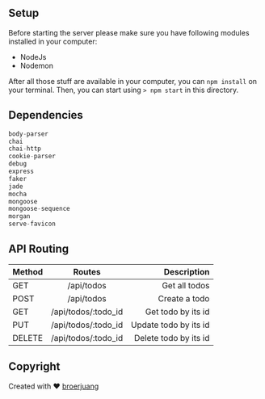 ## Setup

Before starting the server please make sure you have following modules installed in your computer:
- NodeJs
- Nodemon

After all those stuff are available in your computer, you can `npm install` on your terminal. Then, you can start using `> npm start` in this directory.


## Dependencies
```js
body-parser
chai
chai-http
cookie-parser
debug
express
faker
jade
mocha
mongoose
mongoose-sequence
morgan
serve-favicon
```


## API Routing

| Method    | Routes                 | Description           |
| --------- |:----------------------:| ---------------------:|
| GET       | /api/todos             | Get all todos         |
| POST      | /api/todos             | Create a todo         |
| GET       | /api/todos/:todo_id    | Get todo by its id    |
| PUT       | /api/todos/:todo_id    | Update todo by its id |
| DELETE    | /api/todos/:todo_id    | Delete todo by its id |

## Copyright

Created with :heart: [broerjuang](https://github.com/broerjuang)

